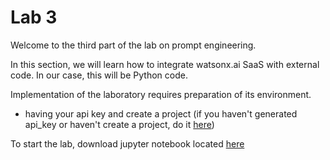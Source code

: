 # Lab 3

Welcome to the third part of the lab on prompt engineering.

In this section, we will learn how to integrate watsonx.ai SaaS with external code. In our case, this will be Python code.

Implementation of the laboratory requires preparation of its environment.
- having your api key and create a project (if you haven't generated api_key or haven't create a project, do it [here](/LABS/0_environment_preparation/prepare_apikey_and_projectid.md))


To start the lab, download jupyter notebook located [here](/LABS/3_prompt_engineering_via_code/) 

